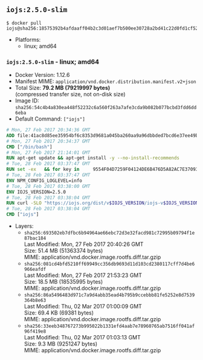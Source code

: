 ## `iojs:2.5.0-slim`

```console
$ docker pull iojs@sha256:18575392b4afdaaff04b2c3d01aef7b500ee30728a2bd41c22d0fd1cf5269072
```

-	Platforms:
	-	linux; amd64

### `iojs:2.5.0-slim` - linux; amd64

-	Docker Version: 1.12.6
-	Manifest MIME: `application/vnd.docker.distribution.manifest.v2+json`
-	Total Size: **79.2 MB (79219997 bytes)**  
	(compressed transfer size, not on-disk size)
-	Image ID: `sha256:54c4b4a830ea448f52232c6a560f263a7afe3cda9b082b077bcbd3fdd6dd6eba`
-	Default Command: `["iojs"]`

```dockerfile
# Mon, 27 Feb 2017 20:34:36 GMT
ADD file:41ac8d85ee35954bf6c8353d9681a045ba260aa9a96dbbded7bcd6e37ee49bea in / 
# Mon, 27 Feb 2017 20:34:37 GMT
CMD ["/bin/bash"]
# Mon, 27 Feb 2017 21:14:01 GMT
RUN apt-get update && apt-get install -y --no-install-recommends 		ca-certificates 		curl 		wget 	&& rm -rf /var/lib/apt/lists/*
# Tue, 28 Feb 2017 03:37:47 GMT
RUN set -ex   && for key in     9554F04D7259F04124DE6B476D5A82AC7E37093B     94AE36675C464D64BAFA68DD7434390BDBE9B9C5     0034A06D9D9B0064CE8ADF6BF1747F4AD2306D93     FD3A5288F042B6850C66B31F09FE44734EB7990E     71DCFD284A79C3B38668286BC97EC7A07EDE3FC1     DD8F2338BAE7501E3DD5AC78C273792F7D83545D   ; do     gpg --keyserver ha.pool.sks-keyservers.net --recv-keys "$key"   ; done
# Tue, 28 Feb 2017 03:37:47 GMT
ENV NPM_CONFIG_LOGLEVEL=info
# Tue, 28 Feb 2017 03:38:00 GMT
ENV IOJS_VERSION=2.5.0
# Tue, 28 Feb 2017 03:38:04 GMT
RUN curl -SLO "https://iojs.org/dist/v$IOJS_VERSION/iojs-v$IOJS_VERSION-linux-x64.tar.gz"   && curl -SLO "https://iojs.org/dist/v$IOJS_VERSION/SHASUMS256.txt.asc"   && gpg --verify SHASUMS256.txt.asc   && grep " iojs-v$IOJS_VERSION-linux-x64.tar.gz\$" SHASUMS256.txt.asc | sha256sum -c -   && tar -xzf "iojs-v$IOJS_VERSION-linux-x64.tar.gz" -C /usr/local --strip-components=1   && rm "iojs-v$IOJS_VERSION-linux-x64.tar.gz" SHASUMS256.txt.asc
# Tue, 28 Feb 2017 03:38:04 GMT
CMD ["iojs"]
```

-	Layers:
	-	`sha256:693502eb7dfbc6b94964ae66ebc72d3e32facd981c72995b09794f1e87bac184`  
		Last Modified: Mon, 27 Feb 2017 20:40:26 GMT  
		Size: 51.4 MB (51363374 bytes)  
		MIME: application/vnd.docker.image.rootfs.diff.tar.gzip
	-	`sha256:081cd4bfd5210ff69949cc356db9693d11d103cd2380117cff7d4be6966eafdf`  
		Last Modified: Mon, 27 Feb 2017 21:53:23 GMT  
		Size: 18.5 MB (18535995 bytes)  
		MIME: application/vnd.docker.image.rootfs.diff.tar.gzip
	-	`sha256:86a5496483d971c7a9d4abb35ead4b795b9ccebbb81fe5252e8d7539364b8e63`  
		Last Modified: Thu, 02 Mar 2017 01:00:09 GMT  
		Size: 69.4 KB (69381 bytes)  
		MIME: application/vnd.docker.image.rootfs.diff.tar.gzip
	-	`sha256:33eeb348767273b995022b1331efd4aab7e78960765ab7516ff041af96f419e8`  
		Last Modified: Thu, 02 Mar 2017 01:03:13 GMT  
		Size: 9.3 MB (9251247 bytes)  
		MIME: application/vnd.docker.image.rootfs.diff.tar.gzip
